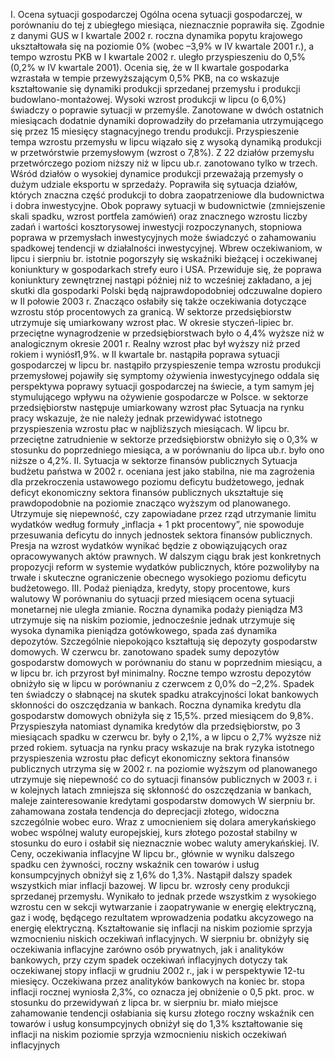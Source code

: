 I. Ocena sytuacji gospodarczej
Ogólna ocena sytuacji gospodarczej, w porównaniu do tej z ubiegłego
miesiąca, nieznacznie poprawiła się.
Zgodnie z danymi GUS w I kwartale 2002 r. roczna dynamika popytu
krajowego ukształtowała się na poziomie 0% (wobec –3,9% w IV kwartale
2001 r.), a tempo wzrostu PKB w I kwartale 2002 r. uległo przyspieszeniu
do 0,5% (0,2% w IV kwartale 2001). Ocenia się, że w II kwartale
gospodarka wzrastała w tempie przewyższającym 0,5% PKB, na co
wskazuje kształtowanie się dynamiki produkcji sprzedanej przemysłu i
produkcji budowlano-montażowej.
Wysoki wzrost produkcji w lipcu (o 6,0%) świadczy o poprawie sytuacji w
przemyśle. Zanotowane w dwóch ostatnich miesiącach dodatnie dynamiki
doprowadziły do przełamania utrzymującego się przez 15 miesięcy
stagnacyjnego trendu produkcji. Przyspieszenie tempa wzrostu przemysłu w
lipcu wiązało się z wysoką dynamiką produkcji w przetwórstwie
przemysłowym (wzrost o 7,8%). Z 22 działów przemysłu przetwórczego
poziom niższy niż w lipcu ub.r. zanotowano tylko w trzech. Wśród działów
o wysokiej dynamice produkcji przeważają przemysły o dużym udziale
eksportu w sprzedaży. Poprawiła się sytuacja działów, których znaczna
część produkcji to dobra zaopatrzeniowe dla budownictwa i dobra
inwestycyjne. Obok poprawy sytuacji w budownictwie (zmniejszenie skali
spadku, wzrost portfela zamówień) oraz znacznego wzrostu liczby zadań i
wartości kosztorysowej inwestycji rozpoczynanych, stopniowa poprawa w
przemysłach inwestycyjnych może świadczyć o zahamowaniu spadkowej
tendencji w działalności inwestycyjnej.
Wbrew oczekiwaniom, w lipcu i sierpniu br. istotnie pogorszyły się
wskaźniki bieżącej i oczekiwanej koniunktury w gospodarkach strefy euro i
USA. Przewiduje się, że poprawa koniunktury zewnętrznej nastąpi później
niż to wcześniej zakładano, a jej skutki dla gospodarki Polski będą
najprawdopodobniej odczuwalne dopiero w II połowie 2003 r. Znacząco
osłabiły się także oczekiwania dotyczące wzrostu stóp procentowych za
granicą.
W sektorze przedsiębiorstw utrzymuje się umiarkowany wzrost płac. W
okresie styczeń-lipiec br. przeciętne wynagrodzenie w przedsiębiorstwach
było o 4,4% wyższe niż w analogicznym okresie 2001 r. Realny wzrost płac
był wyższy niż przed rokiem i wyniósł1,9%.
w II kwartale br.
nastąpiła poprawa
sytuacji
gospodarczej
w lipcu br.
nastąpiło
przyspieszenie
tempa wzrostu
produkcji
przemysłowej
pojawiły się
symptomy
ożywienia
inwestycyjnego
oddala się
perspektywa
poprawy sytuacji
gospodarczej na
świecie, a tym
samym jej
stymulującego
wpływu na
ożywienie
gospodarcze w
Polsce.
w sektorze
przedsiębiorstw
następuje
umiarkowany
wzrost płac
Sytuacja na rynku pracy wskazuje, że nie należy jednak przewidywać
istotnego przyspieszenia wzrostu płac w najbliższych miesiącach. W lipcu
br. przeciętne zatrudnienie w sektorze przedsiębiorstw obniżyło się o 0,3% w
stosunku do poprzedniego miesiąca, a w porównaniu do lipca ub.r. było
ono niższe o 4,2%.
II. Sytuacja w sektorze finansów publicznych
Sytuacja budżetu państwa w 2002 r. oceniana jest jako stabilna, nie ma
zagrożenia dla przekroczenia ustawowego poziomu deficytu budżetowego,
jednak deficyt ekonomiczny sektora finansów publicznych ukształtuje się
prawdopodobnie na poziomie znacząco wyższym od planowanego.
Utrzymuje się niepewność, czy zapowiadane przez rząd utrzymanie limitu
wydatków według formuły „inflacja + 1 pkt procentowy”, nie spowoduje
przesuwania deficytu do innych jednostek sektora finansów publicznych.
Presja na wzrost wydatków wynikać będzie z obowiązujących oraz
opracowywanych aktów prawnych.
W dalszym ciągu brak jest konkretnych propozycji reform w systemie
wydatków publicznych, które pozwoliłyby na trwałe i skuteczne
ograniczenie obecnego wysokiego poziomu deficytu budżetowego.
III. Podaż pieniądza, kredyty, stopy procentowe, kurs walutowy
W porównaniu do sytuacji przed miesiącem ocena sytuacji monetarnej nie
uległa zmianie. Roczna dynamika podaży pieniądza M3 utrzymuje się na
niskim poziomie, jednocześnie jednak utrzymuje się wysoka dynamika
pieniądza gotówkowego, spada zaś dynamika depozytów. Szczególnie
niepokojąco kształtują się depozyty gospodarstw domowych. W czerwcu br.
zanotowano spadek sumy depozytów gospodarstw domowych w porównaniu
do stanu w poprzednim miesiącu, a w lipcu br. ich przyrost był minimalny.
Roczne tempo wzrostu depozytów obniżyło się w lipcu w porównaniu z
czerwcem z 0,0% do –2,2%. Spadek ten świadczy o słabnącej na skutek
spadku atrakcyjności lokat bankowych skłonności do oszczędzania w
bankach.
Roczna dynamika kredytu dla gospodarstw domowych obniżyła się z 15,5%.
przed miesiącem do 9,8%. Przyspieszyła natomiast dynamika kredytów dla
przedsiębiorstw, po 3 miesiącach spadku w czerwcu br. były o 2,1%, a w
lipcu o 2,7% wyższe niż przed rokiem.
sytuacja na rynku
pracy wskazuje na
brak ryzyka
istotnego
przyspieszenia
wzrostu płac
deficyt
ekonomiczny
sektora finansów
publicznych
utrzyma się w 2002
r. na poziomie
wyższym od
planowanego
utrzymuje się
niepewność co do
sytuacji finansów
publicznych w
2003 r. i w
kolejnych latach
zmniejsza się
skłonność do
oszczędzania w
bankach, maleje
zainteresowanie
kredytami
gospodarstw
domowych
W sierpniu br. zahamowana została tendencja do deprecjacji złotego,
widoczna szczególnie wobec euro. Wraz z umocnieniem się dolara
amerykańskiego wobec wspólnej waluty europejskiej, kurs złotego pozostał
stabilny w stosunku do euro i osłabił się nieznacznie wobec waluty
amerykańskiej.
IV. Ceny, oczekiwania inflacyjne
W lipcu br., głównie w wyniku dalszego spadku cen żywności, roczny
wskaźnik cen towarów i usług konsumpcyjnych obniżył się z 1,6% do 1,3%.
Nastąpił dalszy spadek wszystkich miar inflacji bazowej.
W lipcu br. wzrosły ceny produkcji sprzedanej przemysłu. Wynikało to
jednak przede wszystkim z wysokiego wzrostu cen w sekcji wytwarzanie i
zaopatrywanie w energię elektryczną, gaz i wodę, będącego rezultatem
wprowadzenia podatku akcyzowego na energię elektryczną.
Kształtowanie się inflacji na niskim poziomie sprzyja wzmocnieniu niskich
oczekiwań inflacyjnych. W sierpniu br. obniżyły się oczekiwania inflacyjne
zarówno osób prywatnych, jak i analityków bankowych, przy czym spadek
oczekiwań inflacyjnych dotyczy tak oczekiwanej stopy inflacji w grudniu
2002 r., jak i w perspektywie 12-tu miesięcy. Oczekiwana przez analityków
bankowych na koniec br. stopa inflacji rocznej wyniosła 2,3%, co oznacza
jej obniżenie o 0,5 pkt. proc. w stosunku do przewidywań z lipca br.
w sierpniu br.
miało miejsce
zahamowanie
tendencji
osłabiania się
kursu złotego
roczny wskaźnik
cen towarów i
usług
konsumpcyjnych
obniżył się do
1,3%
kształtowanie się
inflacji na niskim
poziomie sprzyja
wzmocnieniu
niskich oczekiwań
inflacyjnych
